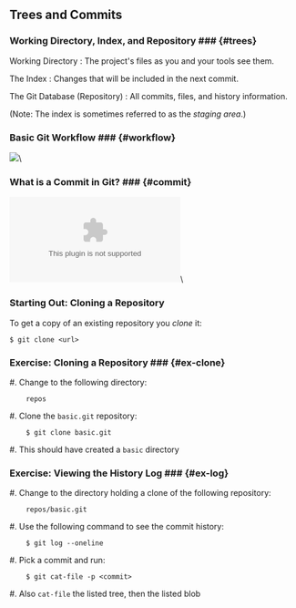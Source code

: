 Trees and Commits
-----------------

### Working Directory, Index, and Repository ### {#trees}

Working Directory
  : The project's files as you and your tools see them.

The Index
  : Changes that will be included in the next commit.

The Git Database (Repository)
  : All commits, files, and history information.

(Note: The index is sometimes referred to as the *staging area*.)

### Basic Git Workflow ### {#workflow}

![](../../diagrams/core/workflow.msc)\
<!-- Placeholder -->

### What is a Commit in Git? ### {#commit}

![](../../diagrams/core/commit.dot)\
<!-- Placeholder -->

### Starting Out: Cloning a Repository ###

To get a copy of an existing repository you *clone* it:

    $ git clone <url>

### Exercise: Cloning a Repository ### {#ex-clone}

  #. Change to the following directory:

        repos

  #. Clone the `basic.git` repository:

        $ git clone basic.git

  #. This should have created a `basic` directory

### Exercise: Viewing the History Log ### {#ex-log}

  #. Change to the directory holding a clone of the following
     repository:

        repos/basic.git

  #. Use the following command to see the commit history:

        $ git log --oneline

  #. Pick a commit and run:

        $ git cat-file -p <commit>

  #. Also `cat-file` the listed tree, then the listed blob
